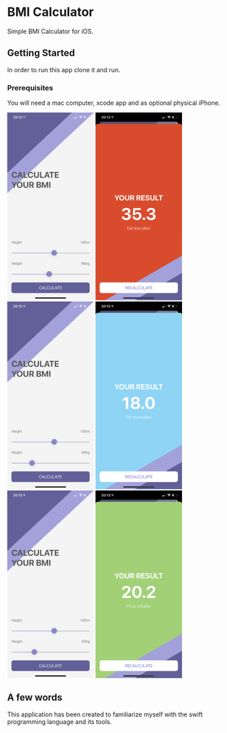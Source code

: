 
# BMI Calculator

Simple BMI Calculator for iOS.

## Getting Started

In order to run this app clone it and run.

### Prerequisites

You will need a mac computer, xcode app and as optional physical iPhone.


<div align="left">
    <img src="https://github.com/VladimirZhdanov/BMI_calculator/blob/master/images/IMG_0312.PNG" width="200px"</img> 
    <img src="https://github.com/VladimirZhdanov/BMI_calculator/blob/master/images/IMG_0313.PNG" width="200px"</img> 
    <img src="https://github.com/VladimirZhdanov/BMI_calculator/blob/master/images/IMG_0314.PNG" width="200px"</img> 
    <img src="https://github.com/VladimirZhdanov/BMI_calculator/blob/master/images/IMG_0315.PNG" width="200px"</img> 
    <img src="https://github.com/VladimirZhdanov/BMI_calculator/blob/master/images/IMG_0316.PNG" width="200px"</img> 
    <img src="https://github.com/VladimirZhdanov/BMI_calculator/blob/master/images/IMG_0317.PNG" width="200px"</img> 
</div>

## A few words

This application has been created to familiarize myself with the swift programming language and its tools.
